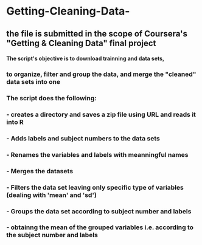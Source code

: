 # Getting-Cleaning-Data-
## the file is submitted in the scope of Coursera's "Getting & Cleaning Data" final project 
#### The script's objective is to download trainning and data sets, 
### to organize, filter and group the data, and merge the "cleaned" data sets into one   
### The script does the following:
### - creates a directory and saves a zip file using URL and reads it into R
### - Adds labels and subject numbers to the data sets
### - Renames the variables and labels with meanningful names
### - Merges the datasets
### - Filters the data set leaving only specific type of variables (dealing with 'mean' and 'sd')
### - Groups the data set according to subject number and labels
### - obtainng the mean of the grouped variables i.e. according to the subject number and labels
